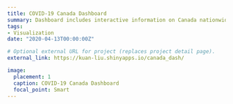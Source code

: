 ```yaml
---
title: COVID-19 Canada Dashboard
summary: Dashboard includes interactive information on Canada nationwide, Toronto, Ontario and Quebec COVID-19 data.
tags:
- Visualization
date: "2020-04-13T00:00:00Z"

# Optional external URL for project (replaces project detail page).
external_link: https://kuan-liu.shinyapps.io/canada_dash/

image:
  placement: 1
  caption: COVID-19 Canada Dashboard
  focal_point: Smart
---
```



